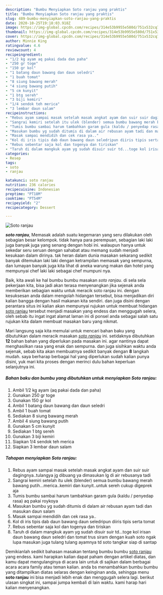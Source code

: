 ```yaml
---
description: "Bumbu Menyiapkan Soto ranjau yang praktis"
title: "Bumbu Menyiapkan Soto ranjau yang praktis"
slug: 489-bumbu-menyiapkan-soto-ranjau-yang-praktis
date: 2020-10-25T19:18:03.918Z
image: https://img-global.cpcdn.com/recipes/314e53b9955e580d/751x532cq70/soto-ranjau-foto-resep-utama.jpg
thumbnail: https://img-global.cpcdn.com/recipes/314e53b9955e580d/751x532cq70/soto-ranjau-foto-resep-utama.jpg
cover: https://img-global.cpcdn.com/recipes/314e53b9955e580d/751x532cq70/soto-ranjau-foto-resep-utama.jpg
author: Minnie King
ratingvalue: 4.6
reviewcount: 4
recipeingredient:
- "1/2 kg ayam aq pakai dada dan paha"
- "250 gr toge"
- "150 gr kol"
- "1 batang daun bawang dan daun seledri"
- "1 buah tomat"
- "8 siung bawang merah"
- "4 siung bawang putih"
- "5 cm kunyit"
- "1 btg sereh"
- "3 biji kemiri"
- "1/4 sendok teh merica"
- "3 lembar daun salam"
recipeinstructions:
- "Rebus ayam sampai masak setelah masak angkat ayam dan suir suir dagingnya..tulangya jg dibuang ya dimasukan lg di air rebusanya tadi"
- "Sangrai kemiri setelah itu ulek (blender) semua bumbu bawang merah bawang putih...merica..kemiri dan kunyit..untuk sereh cukup digeprek aja"
- "Tumis bumbu sambai harum tambahkan garam gula (kaldu / penyedap rasa) aq pakai roykoya"
- "Masukan bumbu yg sudah ditumis di dalam air rebusan ayam tadi dan masukan daun salam"
- "Masak sampai mendidih dan cek rasa ya.."
- "Kol di iris tipis dab daun bawang daun seledripun diiris tipis serta tomat"
- "Rebus sebentar saja kol dan togenya dan tiriskan"
- "Taruh di dalam mangkuk ayam yg sudah disuir suir td...toge kol irisan daun bawang daun seledri dan tomat trus siram dengan kuah soto ngak lupa masukan juga tulang tulang ayamnya td soto tangkar siap di santap"
categories:
- Resep
tags:
- soto
- ranjau

katakunci: soto ranjau 
nutrition: 236 calories
recipecuisine: Indonesian
preptime: "PT18M"
cooktime: "PT54M"
recipeyield: "2"
recipecategory: Dessert

---
```



![Soto ranjau](https://img-global.cpcdn.com/recipes/314e53b9955e580d/751x532cq70/soto-ranjau-foto-resep-utama.jpg)

<b><i>soto ranjau</i></b>, Memasak adalah suatu kegemaran yang seru dilakukan oleh sebagian besar kelompok. tidak hanya para perempuan, sebagian laki laki juga banyak juga yang senang dengan hobi ini. walaupun hanya untuk sekedar seru seruan dengan sahabat atau memang sudah menjadi kesukaan dalam dirinya. tak heran dalam dunia masakan sekarang sedikit banyak ditemukan laki laki dengan ketrampilan memasak yang sempurna, dan lumayan banyak juga kita lihat di aneka warung makan dan hotel yang mempunyai chef laki laki sebagai chef mumpuni nya.



Baik, kita awali ke hal bumbu bumbu masakan <i>soto ranjau</i>. di sela sela pekerjaan kita, bisa jadi akan terasa menyenangkan jika sejenak anda memberikan sebagian waktu untuk meracik soto ranjau ini. dengan kesuksesan anda dalam mengolah hidangan tersebut, bisa menjadikan diri kalian bangga dengan hasil makanan kita sendiri. dan juga disini dengan perantara situs ini kalian akan mempunyai rujukan untuk membuat hidangan <u>soto ranjau</u> tersebut menjadi masakan yang endess dan menggugah selera, oleh sebab itu ingat ingat alamat laman ini di ponsel anda sebagai salah satu rujukan kita dalam membuat masakan baru yang nikmat.


Mari langsung saja kita memulai untuk mencari bahan baku yang dibutuhkan dalam meracik masakan <u><i>soto ranjau</i></u> ini. setidaknya dibutuhkan <b>12</b> bahan bahan yang diperlukan pada masakan ini. agar nantinya dapat menghasilkan rasa yang enak dan sempurna. dan juga sisihkan waktu anda sejenak, sebab kita akan membuatnya sedikit banyak dengan <b>8</b> langkah mudah. saya berharap berbagai hal yang diperlukan sudah kalian punya disini, yuk mari kita proses dengan merinci dulu bahan keperluan selanjutnya ini.

<!--inarticleads1-->

##### Bahan baku dan bumbu yang dibutuhkan untuk menyiapkan Soto ranjau:

1. Ambil 1/2 kg ayam (aq pakai dada dan paha)
1. Gunakan 250 gr toge
1. Gunakan 150 gr kol
1. Ambil 1 batang daun bawang dan daun seledri
1. Ambil 1 buah tomat
1. Sediakan 8 siung bawang merah
1. Ambil 4 siung bawang putih
1. Gunakan 5 cm kunyit
1. Sediakan 1 btg sereh
1. Gunakan 3 biji kemiri
1. Siapkan 1/4 sendok teh merica
1. Siapkan 3 lembar daun salam




<!--inarticleads2-->

##### Tahapan menyiapkan Soto ranjau:

1. Rebus ayam sampai masak setelah masak angkat ayam dan suir suir dagingnya..tulangya jg dibuang ya dimasukan lg di air rebusanya tadi
1. Sangrai kemiri setelah itu ulek (blender) semua bumbu bawang merah bawang putih...merica..kemiri dan kunyit..untuk sereh cukup digeprek aja
1. Tumis bumbu sambai harum tambahkan garam gula (kaldu / penyedap rasa) aq pakai roykoya
1. Masukan bumbu yg sudah ditumis di dalam air rebusan ayam tadi dan masukan daun salam
1. Masak sampai mendidih dan cek rasa ya..
1. Kol di iris tipis dab daun bawang daun seledripun diiris tipis serta tomat
1. Rebus sebentar saja kol dan togenya dan tiriskan
1. Taruh di dalam mangkuk ayam yg sudah disuir suir td...toge kol irisan daun bawang daun seledri dan tomat trus siram dengan kuah soto ngak lupa masukan juga tulang tulang ayamnya td soto tangkar siap di santap




Demikianlah sedikit bahasan masakan tentang bumbu bumbu <u>soto ranjau</u> yang endess. kami harapkan kalian dapat paham dengan artikel diatas, dan kamu dapat mengulanginya di acara lain untuk di sajikan dalam berbagai acara acara family atau teman kalian. anda bs menambahkan bumbu bumbu yang ditampilkan diatas selaras dengan keinginan anda, sehingga menu <b>soto ranjau</b> ini bisa menjadi lebih enak dan menggugah selera lagi. berikut ulasan singkat ini, sampai jumpa kembali di lain waktu. kami harap hari kalian menyenangkan.
